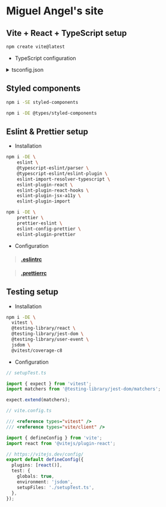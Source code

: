 # Miguel Angel's site

## Vite + React + TypeScript setup

```bash
npm create vite@latest
```

* TypeScript configuration

<details>
<summary>tsconfig.json</summary>

```json
{
  "compilerOptions": {
    "sourceMap": true,
    "target": "ESNext",
    "useDefineForClassFields": true,
    "lib": ["DOM", "DOM.Iterable", "ESNext"],
    "allowJs": false,
    "skipLibCheck": true,
    "esModuleInterop": false,
    "allowSyntheticDefaultImports": true,
    "strict": true,
    "forceConsistentCasingInFileNames": true,
    "module": "ESNext",
    "moduleResolution": "Node",
    "resolveJsonModule": true,
    "isolatedModules": true,
    "noEmit": true,
    "jsx": "react-jsx",
    "removeComments": true,
    "types": ["node", "@testing-library/jest-dom", "vitest/globals"]
  },
  "references": [{ "path": "./tsconfig.node.json" }],
  "include": [
    "src",
    "vite.config.ts",
    "vitest.config.ts",
    "setupTest.ts"
  ],
  "exclude": [
    "./node_modules/**/*"
  ]
}
```
</details>

## Styled components

```bash
npm i -SE styled-components
```

```bash
npm i -DE @types/styled-components
```

## Eslint & Prettier setup

* Installation

```bash
npm i -DE \
    eslint \
    @typescript-eslint/parser \
    @typescript-eslint/eslint-plugin \
    eslint-import-resolver-typescript \
    eslint-plugin-react \
    eslint-plugin-react-hooks \
    eslint-plugin-jsx-a11y \
    eslint-plugin-import
```

```bash
npm i -DE \
    prettier \
    prettier-eslint \
    eslint-config-prettier \
    eslint-plugin-prettier
```

* Configuration
>#### [.eslintrc](.eslintrc)

>#### [.prettierrc](.prettierrc)

## Testing setup

* Installation

```bash
npm i -DE \
  vitest \
  @testing-library/react \
  @testing-library/jest-dom \
  @testing-library/user-event \
  jsdom \
  @vitest/coverage-c8
```

* Configuration

```ts
// setupTest.ts

import { expect } from 'vitest';
import matchers from '@testing-library/jest-dom/matchers';

expect.extend(matchers);
```

```ts
// vite.config.ts

/// <reference types="vitest" />
/// <reference types="vite/client" />

import { defineConfig } from 'vite';
import react from '@vitejs/plugin-react';

// https://vitejs.dev/config/
export default defineConfig({
  plugins: [react()],
  test: {
    globals: true,
    environment: 'jsdom',
    setupFiles: './setupTest.ts',
  },
});

```
